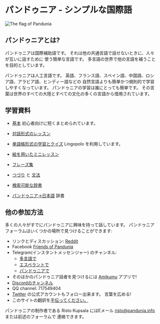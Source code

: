 パンドゥニア - シンプルな国際語
==================================

![](http://www.pandunia.info/bandir/bandir.png "The flag of Pandunia")

## パンドゥニアとは?

パンドゥニアは国際補助語です。
それは他の共通言語で話せないときに、人々が互いに話すために
使う簡単な言語です。
多言語の世界で他の言語を補うことを目的としています。

パンドゥニアは人工言語です。
英語、フランス語、スペイン語、中国語、ロシア語、アラビア語、ヒンディー語などの
自然言語よりも簡単かつ規則的で学習しやすくなっています。
パンドゥニアの学習は誰にとっても簡単です。
その言葉は世界のすべての大陸とすべての文化の多くの言語から借用されています。


## 学習資料

- [基本](baze.md) 初心者向けに短くまとめられています。
- [対話形式のレッスン](201_shula.md)
- [単語帳形式の学習とクイズ](https://lingopolo.org/pandunia/) Lingopolo を利用しています。
- [絵を用いたミニレッスン](http://www.pandunia.info/pandunia/mini_shula.html)
- [フレーズ集](200_baze_jumla.md)
- [つづり](102_ABC.md) と [文法](100_baze_kanun.md)

- [検索可能な辞書](tiddly.html)
<!-- - [日本語→パンドゥニア](nipon-pandunia.md) 辞書 -->
- [パンドゥニア→日本語](pandunia-nipon.md) 辞書
<!-- - [単語の語源一覧](leksaslia.md) ([ISO 639-2コード一覧](https://ja.wikipedia.org/wiki/ISO_639-2コード一覧)) -->


## 他の参加方法

多くの人々がすでにパンドゥニアに興味を持って話しています。 パンドゥニアフォーラムはいくつかの場所で見つけることができます:

- リンクとディスカッション: [Reddit](https://www.reddit.com/r/pandunia/)
- Facebook [Friends of Pandunia](http://www.facebook.com/groups/pandunia)
- Telegram(インスタントメッセンジャー) のチャンネル:
    * [多言語で](https://t.me/joinchat/AAAAAEPVsifmS6xRLAlxVA)
    * [エスペラントで](https://pandunia.telegramo.org/)
    * [パンドゥニアで](https://t.me/joinchat/AAAAAENlKqzlMtGkrmf5rg)
- そのほかのパンドゥニア話者を見つけるには [Amikumu](https://amikumu.com/) アプリで!
- [Discordのチャンネル](https://discord.gg/FWavWeG)
- QQ channel: 717549404
- [Twitter](https://twitter.com/pandunia_) の公式アカウントもフォロー出来ます。
  言葉を広める! <!-- The official Twitter account is not functioning. -->
- このサイトの翻訳を[手伝ってください。](tarja_netoloke.md)

パンドゥニアの制作者である Risto Kupsala にはEメール
[risto@pandunia.info](mailto:risto@pandunia.info) または前述のフォーラムで
連絡できます。

